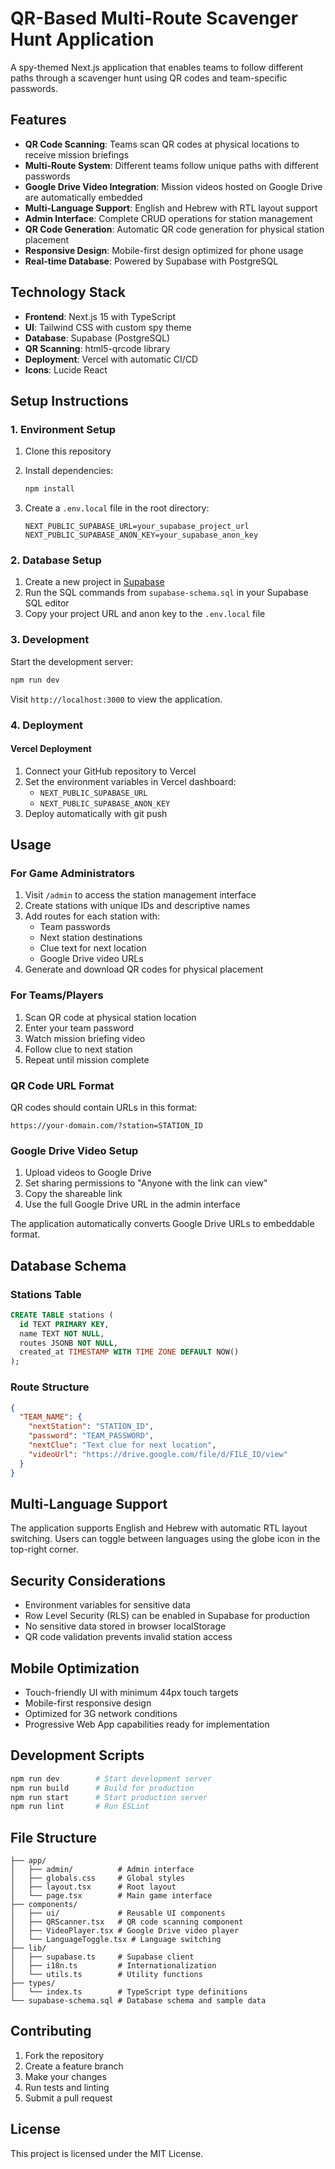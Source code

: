 # QR-Based Multi-Route Scavenger Hunt Application

A spy-themed Next.js application that enables teams to follow different paths through a scavenger hunt using QR codes and team-specific passwords.

<!-- Force redeploy to refresh environment variables -->

## Features

- **QR Code Scanning**: Teams scan QR codes at physical locations to receive mission briefings
- **Multi-Route System**: Different teams follow unique paths with different passwords
- **Google Drive Video Integration**: Mission videos hosted on Google Drive are automatically embedded
- **Multi-Language Support**: English and Hebrew with RTL layout support
- **Admin Interface**: Complete CRUD operations for station management
- **QR Code Generation**: Automatic QR code generation for physical station placement
- **Responsive Design**: Mobile-first design optimized for phone usage
- **Real-time Database**: Powered by Supabase with PostgreSQL

## Technology Stack

- **Frontend**: Next.js 15 with TypeScript
- **UI**: Tailwind CSS with custom spy theme
- **Database**: Supabase (PostgreSQL)
- **QR Scanning**: html5-qrcode library
- **Deployment**: Vercel with automatic CI/CD
- **Icons**: Lucide React

## Setup Instructions

### 1. Environment Setup

1. Clone this repository
2. Install dependencies:
   ```bash
   npm install
   ```

3. Create a `.env.local` file in the root directory:
   ```env
   NEXT_PUBLIC_SUPABASE_URL=your_supabase_project_url
   NEXT_PUBLIC_SUPABASE_ANON_KEY=your_supabase_anon_key
   ```

### 2. Database Setup

1. Create a new project in [Supabase](https://supabase.com)
2. Run the SQL commands from `supabase-schema.sql` in your Supabase SQL editor
3. Copy your project URL and anon key to the `.env.local` file

### 3. Development

Start the development server:
```bash
npm run dev
```

Visit `http://localhost:3000` to view the application.

### 4. Deployment

#### Vercel Deployment

1. Connect your GitHub repository to Vercel
2. Set the environment variables in Vercel dashboard:
   - `NEXT_PUBLIC_SUPABASE_URL`
   - `NEXT_PUBLIC_SUPABASE_ANON_KEY`
3. Deploy automatically with git push

## Usage

### For Game Administrators

1. Visit `/admin` to access the station management interface
2. Create stations with unique IDs and descriptive names
3. Add routes for each station with:
   - Team passwords
   - Next station destinations
   - Clue text for next location
   - Google Drive video URLs
4. Generate and download QR codes for physical placement

### For Teams/Players

1. Scan QR code at physical station location
2. Enter your team password
3. Watch mission briefing video
4. Follow clue to next station
5. Repeat until mission complete

### QR Code URL Format

QR codes should contain URLs in this format:
```
https://your-domain.com/?station=STATION_ID
```

### Google Drive Video Setup

1. Upload videos to Google Drive
2. Set sharing permissions to "Anyone with the link can view"
3. Copy the shareable link
4. Use the full Google Drive URL in the admin interface

The application automatically converts Google Drive URLs to embeddable format.

## Database Schema

### Stations Table

```sql
CREATE TABLE stations (
  id TEXT PRIMARY KEY,
  name TEXT NOT NULL,
  routes JSONB NOT NULL,
  created_at TIMESTAMP WITH TIME ZONE DEFAULT NOW()
);
```

### Route Structure

```json
{
  "TEAM_NAME": {
    "nextStation": "STATION_ID",
    "password": "TEAM_PASSWORD",
    "nextClue": "Text clue for next location",
    "videoUrl": "https://drive.google.com/file/d/FILE_ID/view"
  }
}
```

## Multi-Language Support

The application supports English and Hebrew with automatic RTL layout switching. Users can toggle between languages using the globe icon in the top-right corner.

## Security Considerations

- Environment variables for sensitive data
- Row Level Security (RLS) can be enabled in Supabase for production
- No sensitive data stored in browser localStorage
- QR code validation prevents invalid station access

## Mobile Optimization

- Touch-friendly UI with minimum 44px touch targets
- Mobile-first responsive design
- Optimized for 3G network conditions
- Progressive Web App capabilities ready for implementation

## Development Scripts

```bash
npm run dev        # Start development server
npm run build      # Build for production
npm run start      # Start production server
npm run lint       # Run ESLint
```

## File Structure

```
├── app/
│   ├── admin/          # Admin interface
│   ├── globals.css     # Global styles
│   ├── layout.tsx      # Root layout
│   └── page.tsx        # Main game interface
├── components/
│   ├── ui/             # Reusable UI components
│   ├── QRScanner.tsx   # QR code scanning component
│   ├── VideoPlayer.tsx # Google Drive video player
│   └── LanguageToggle.tsx # Language switching
├── lib/
│   ├── supabase.ts     # Supabase client
│   ├── i18n.ts         # Internationalization
│   └── utils.ts        # Utility functions
├── types/
│   └── index.ts        # TypeScript type definitions
└── supabase-schema.sql # Database schema and sample data
```

## Contributing

1. Fork the repository
2. Create a feature branch
3. Make your changes
4. Run tests and linting
5. Submit a pull request

## License

This project is licensed under the MIT License.